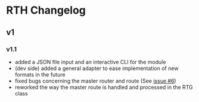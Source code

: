 # RTH Changelog

## v1

### v1.1
  - added a JSON file input and an interactive CLI for the module
  - (dev side) added a general adapter to ease implementation of new formats in the future
  - fixed bugs concerning the master router and route (See [issue #6](https://github.com/BioTheWolff/RTH/issues/6))
  - reworked the way the master route is handled and processed in the RTG class